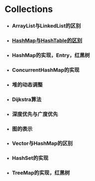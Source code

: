# Collections

* ### ArrayList与LinkedList的区别
* ### [HashMap与HashTable的区别](/Collections实现/HashMap与HashTable的区别.md)
* ### HashMap的实现，Entry，红黑树
* ### ConcurrentHashMap的实现
* ### 堆的动态调整
* ### Dijkstra算法
* ### 深度优先与广度优先
* ### 图的表示
* ### Vector与HashMap的区别
* ### HashSet的实现
* ### TreeMap的实现，红黑树



